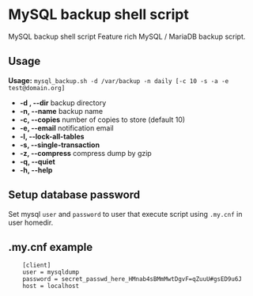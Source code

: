 # MySQL backup shell script

MySQL backup shell script
Feature rich MySQL / MariaDB backup script.

## Usage

**Usage:** `mysql_backup.sh -d /var/backup -n daily [-c 10 -s -a -e test@domain.org]`

- **-d , --dir**
backup directory
- **-n, --name**
backup name
- **-c, --copies**
number of copies to store (default 10)
- **-e, --email**
notification email
- **-l, --lock-all-tables**
- **-s, --single-transaction**
- **-z, --compress**
compress dump by gzip
- **-q, --quiet**
- **-h, --help**

## Setup database password

Set mysql `user` and `password` to user that execute script using `.my.cnf` in user homedir.

## .my.cnf example

```
    [client]
    user = mysqldump
    password = secret_passwd_here_HMnab4sBMmMwtDgvF=qZuuU#gsED9u6J
    host = localhost
```